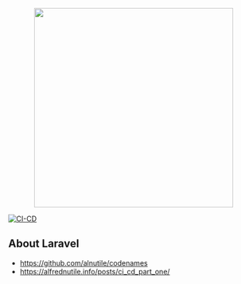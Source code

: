 <p align="center"><a href="https://laravel.com" target="_blank"><img src="https://raw.githubusercontent.com/laravel/art/master/logo-lockup/5%20SVG/2%20CMYK/1%20Full%20Color/laravel-logolockup-cmyk-red.svg" width="400"></a></p>

<p align="center">

[![CI-CD](https://github.com/splaa/Laravel-vue/actions/workflows/laravel-ci.yml/badge.svg)](https://github.com/splaa/Laravel-vue/actions/workflows/laravel-ci.yml)

</p>


## About Laravel
- https://github.com/alnutile/codenames
- https://alfrednutile.info/posts/ci_cd_part_one/
